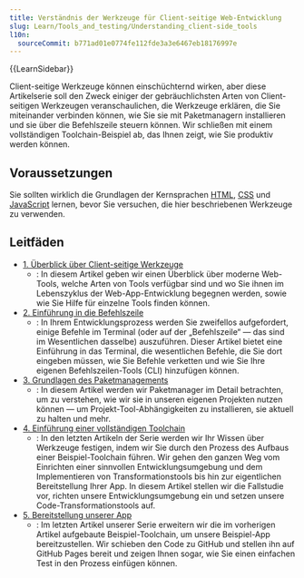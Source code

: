 ```yaml
---
title: Verständnis der Werkzeuge für Client-seitige Web-Entwicklung
slug: Learn/Tools_and_testing/Understanding_client-side_tools
l10n:
  sourceCommit: b771ad01e0774fe112fde3a3e6467eb18176997e
---
```


{{LearnSidebar}}

Client-seitige Werkzeuge können einschüchternd wirken, aber diese Artikelserie soll den Zweck einiger der gebräuchlichsten Arten von Client-seitigen Werkzeugen veranschaulichen, die Werkzeuge erklären, die Sie miteinander verbinden können, wie Sie sie mit Paketmanagern installieren und sie über die Befehlszeile steuern können. Wir schließen mit einem vollständigen Toolchain-Beispiel ab, das Ihnen zeigt, wie Sie produktiv werden können.

## Voraussetzungen

Sie sollten wirklich die Grundlagen der Kernsprachen [HTML](/de/docs/Learn/HTML), [CSS](/de/docs/Learn/CSS) und [JavaScript](/de/docs/Learn/JavaScript) lernen, bevor Sie versuchen, die hier beschriebenen Werkzeuge zu verwenden.

## Leitfäden

- [1. Überblick über Client-seitige Werkzeuge](/de/docs/Learn/Tools_and_testing/Understanding_client-side_tools/Overview)
  - : In diesem Artikel geben wir einen Überblick über moderne Web-Tools, welche Arten von Tools verfügbar sind und wo Sie ihnen im Lebenszyklus der Web-App-Entwicklung begegnen werden, sowie wie Sie Hilfe für einzelne Tools finden können.
- [2. Einführung in die Befehlszeile](/de/docs/Learn/Tools_and_testing/Understanding_client-side_tools/Command_line)
  - : In Ihrem Entwicklungsprozess werden Sie zweifellos aufgefordert, einige Befehle im Terminal (oder auf der „Befehlszeile“ — das sind im Wesentlichen dasselbe) auszuführen. Dieser Artikel bietet eine Einführung in das Terminal, die wesentlichen Befehle, die Sie dort eingeben müssen, wie Sie Befehle verketten und wie Sie Ihre eigenen Befehlszeilen-Tools (CLI) hinzufügen können.
- [3. Grundlagen des Paketmanagements](/de/docs/Learn/Tools_and_testing/Understanding_client-side_tools/Package_management)
  - : In diesem Artikel werden wir Paketmanager im Detail betrachten, um zu verstehen, wie wir sie in unseren eigenen Projekten nutzen können — um Projekt-Tool-Abhängigkeiten zu installieren, sie aktuell zu halten und mehr.
- [4. Einführung einer vollständigen Toolchain](/de/docs/Learn/Tools_and_testing/Understanding_client-side_tools/Introducing_complete_toolchain)
  - : In den letzten Artikeln der Serie werden wir Ihr Wissen über Werkzeuge festigen, indem wir Sie durch den Prozess des Aufbaus einer Beispiel-Toolchain führen. Wir gehen den ganzen Weg vom Einrichten einer sinnvollen Entwicklungsumgebung und dem Implementieren von Transformationstools bis hin zur eigentlichen Bereitstellung Ihrer App. In diesem Artikel stellen wir die Fallstudie vor, richten unsere Entwicklungsumgebung ein und setzen unsere Code-Transformationstools auf.
- [5. Bereitstellung unserer App](/de/docs/Learn/Tools_and_testing/Understanding_client-side_tools/Deployment)
  - : Im letzten Artikel unserer Serie erweitern wir die im vorherigen Artikel aufgebaute Beispiel-Toolchain, um unsere Beispiel-App bereitzustellen. Wir schieben den Code zu GitHub und stellen ihn auf GitHub Pages bereit und zeigen Ihnen sogar, wie Sie einen einfachen Test in den Prozess einfügen können.
